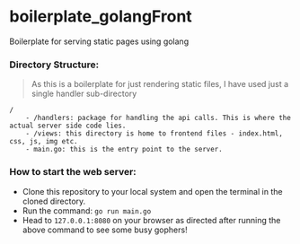 # boilerplate_golangFront
Boilerplate for serving static pages using golang

### Directory Structure:
> As this is a boilerplate for just rendering static files, I have used just a single handler sub-directory
```
/
    - /handlers: package for handling the api calls. This is where the actual server side code lies.
    - /views: this directory is home to frontend files - index.html, css, js, img etc.
    - main.go: this is the entry point to the server.
 ```

### How to start the web server:
- Clone this repository to your local system and open the terminal in the cloned directory.
- Run the command: `go run main.go`
- Head to `127.0.0.1:8080` on your browser as directed after running the above command to see some busy gophers!
